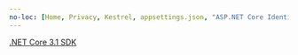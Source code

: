 ```yaml
---
no-loc: [Home, Privacy, Kestrel, appsettings.json, "ASP.NET Core Identity", cookie, Cookie, Blazor, "Blazor Server", "Blazor WebAssembly", "Identity", "Let's Encrypt", Razor, SignalR]
---
```

[.NET Core 3.1 SDK](https://dotnet.microsoft.com/download/dotnet-core/3.1)
